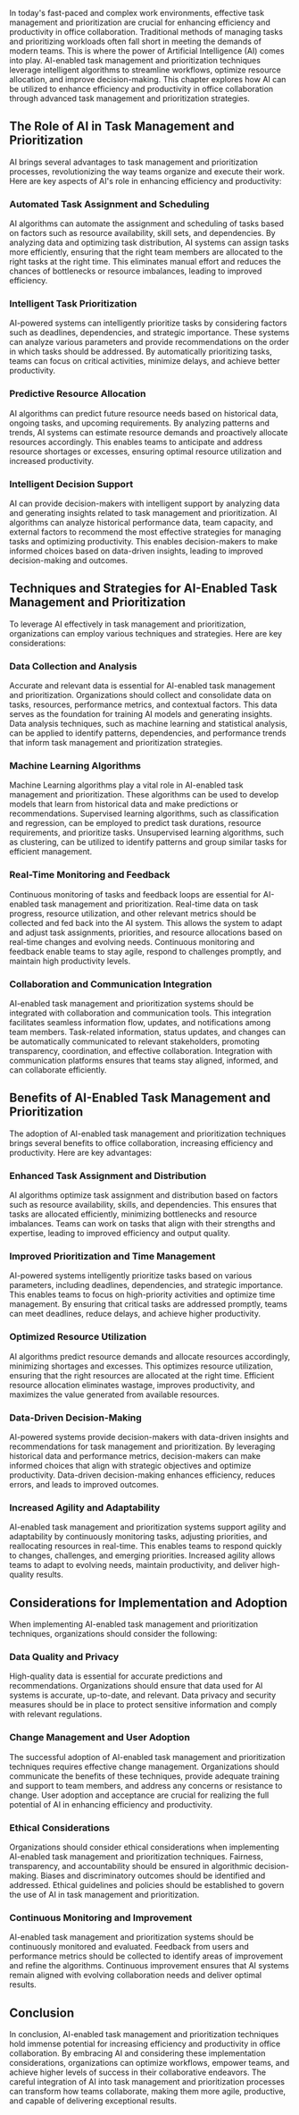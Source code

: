 
In today's fast-paced and complex work environments, effective task management and prioritization are crucial for enhancing efficiency and productivity in office collaboration. Traditional methods of managing tasks and prioritizing workloads often fall short in meeting the demands of modern teams. This is where the power of Artificial Intelligence (AI) comes into play. AI-enabled task management and prioritization techniques leverage intelligent algorithms to streamline workflows, optimize resource allocation, and improve decision-making. This chapter explores how AI can be utilized to enhance efficiency and productivity in office collaboration through advanced task management and prioritization strategies.

## The Role of AI in Task Management and Prioritization

AI brings several advantages to task management and prioritization processes, revolutionizing the way teams organize and execute their work. Here are key aspects of AI's role in enhancing efficiency and productivity:

### Automated Task Assignment and Scheduling

AI algorithms can automate the assignment and scheduling of tasks based on factors such as resource availability, skill sets, and dependencies. By analyzing data and optimizing task distribution, AI systems can assign tasks more efficiently, ensuring that the right team members are allocated to the right tasks at the right time. This eliminates manual effort and reduces the chances of bottlenecks or resource imbalances, leading to improved efficiency.

### Intelligent Task Prioritization

AI-powered systems can intelligently prioritize tasks by considering factors such as deadlines, dependencies, and strategic importance. These systems can analyze various parameters and provide recommendations on the order in which tasks should be addressed. By automatically prioritizing tasks, teams can focus on critical activities, minimize delays, and achieve better productivity.

### Predictive Resource Allocation

AI algorithms can predict future resource needs based on historical data, ongoing tasks, and upcoming requirements. By analyzing patterns and trends, AI systems can estimate resource demands and proactively allocate resources accordingly. This enables teams to anticipate and address resource shortages or excesses, ensuring optimal resource utilization and increased productivity.

### Intelligent Decision Support

AI can provide decision-makers with intelligent support by analyzing data and generating insights related to task management and prioritization. AI algorithms can analyze historical performance data, team capacity, and external factors to recommend the most effective strategies for managing tasks and optimizing productivity. This enables decision-makers to make informed choices based on data-driven insights, leading to improved decision-making and outcomes.

## Techniques and Strategies for AI-Enabled Task Management and Prioritization

To leverage AI effectively in task management and prioritization, organizations can employ various techniques and strategies. Here are key considerations:

### Data Collection and Analysis

Accurate and relevant data is essential for AI-enabled task management and prioritization. Organizations should collect and consolidate data on tasks, resources, performance metrics, and contextual factors. This data serves as the foundation for training AI models and generating insights. Data analysis techniques, such as machine learning and statistical analysis, can be applied to identify patterns, dependencies, and performance trends that inform task management and prioritization strategies.

### Machine Learning Algorithms

Machine Learning algorithms play a vital role in AI-enabled task management and prioritization. These algorithms can be used to develop models that learn from historical data and make predictions or recommendations. Supervised learning algorithms, such as classification and regression, can be employed to predict task durations, resource requirements, and prioritize tasks. Unsupervised learning algorithms, such as clustering, can be utilized to identify patterns and group similar tasks for efficient management.

### Real-Time Monitoring and Feedback

Continuous monitoring of tasks and feedback loops are essential for AI-enabled task management and prioritization. Real-time data on task progress, resource utilization, and other relevant metrics should be collected and fed back into the AI system. This allows the system to adapt and adjust task assignments, priorities, and resource allocations based on real-time changes and evolving needs. Continuous monitoring and feedback enable teams to stay agile, respond to challenges promptly, and maintain high productivity levels.

### Collaboration and Communication Integration

AI-enabled task management and prioritization systems should be integrated with collaboration and communication tools. This integration facilitates seamless information flow, updates, and notifications among team members. Task-related information, status updates, and changes can be automatically communicated to relevant stakeholders, promoting transparency, coordination, and effective collaboration. Integration with communication platforms ensures that teams stay aligned, informed, and can collaborate efficiently.

## Benefits of AI-Enabled Task Management and Prioritization

The adoption of AI-enabled task management and prioritization techniques brings several benefits to office collaboration, increasing efficiency and productivity. Here are key advantages:

### Enhanced Task Assignment and Distribution

AI algorithms optimize task assignment and distribution based on factors such as resource availability, skills, and dependencies. This ensures that tasks are allocated efficiently, minimizing bottlenecks and resource imbalances. Teams can work on tasks that align with their strengths and expertise, leading to improved efficiency and output quality.

### Improved Prioritization and Time Management

AI-powered systems intelligently prioritize tasks based on various parameters, including deadlines, dependencies, and strategic importance. This enables teams to focus on high-priority activities and optimize time management. By ensuring that critical tasks are addressed promptly, teams can meet deadlines, reduce delays, and achieve higher productivity.

### Optimized Resource Utilization

AI algorithms predict resource demands and allocate resources accordingly, minimizing shortages and excesses. This optimizes resource utilization, ensuring that the right resources are allocated at the right time. Efficient resource allocation eliminates wastage, improves productivity, and maximizes the value generated from available resources.

### Data-Driven Decision-Making

AI-powered systems provide decision-makers with data-driven insights and recommendations for task management and prioritization. By leveraging historical data and performance metrics, decision-makers can make informed choices that align with strategic objectives and optimize productivity. Data-driven decision-making enhances efficiency, reduces errors, and leads to improved outcomes.

### Increased Agility and Adaptability

AI-enabled task management and prioritization systems support agility and adaptability by continuously monitoring tasks, adjusting priorities, and reallocating resources in real-time. This enables teams to respond quickly to changes, challenges, and emerging priorities. Increased agility allows teams to adapt to evolving needs, maintain productivity, and deliver high-quality results.

## Considerations for Implementation and Adoption

When implementing AI-enabled task management and prioritization techniques, organizations should consider the following:

### Data Quality and Privacy

High-quality data is essential for accurate predictions and recommendations. Organizations should ensure that data used for AI systems is accurate, up-to-date, and relevant. Data privacy and security measures should be in place to protect sensitive information and comply with relevant regulations.

### Change Management and User Adoption

The successful adoption of AI-enabled task management and prioritization techniques requires effective change management. Organizations should communicate the benefits of these techniques, provide adequate training and support to team members, and address any concerns or resistance to change. User adoption and acceptance are crucial for realizing the full potential of AI in enhancing efficiency and productivity.

### Ethical Considerations

Organizations should consider ethical considerations when implementing AI-enabled task management and prioritization techniques. Fairness, transparency, and accountability should be ensured in algorithmic decision-making. Biases and discriminatory outcomes should be identified and addressed. Ethical guidelines and policies should be established to govern the use of AI in task management and prioritization.

### Continuous Monitoring and Improvement

AI-enabled task management and prioritization systems should be continuously monitored and evaluated. Feedback from users and performance metrics should be collected to identify areas of improvement and refine the algorithms. Continuous improvement ensures that AI systems remain aligned with evolving collaboration needs and deliver optimal results.

## Conclusion

In conclusion, AI-enabled task management and prioritization techniques hold immense potential for increasing efficiency and productivity in office collaboration. By embracing AI and considering these implementation considerations, organizations can optimize workflows, empower teams, and achieve higher levels of success in their collaborative endeavors. The careful integration of AI into task management and prioritization processes can transform how teams collaborate, making them more agile, productive, and capable of delivering exceptional results.
